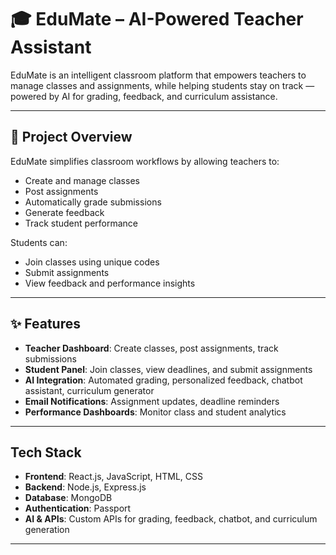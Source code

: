 # 🎓 EduMate – AI-Powered Teacher Assistant

EduMate is an intelligent classroom platform that empowers teachers to manage classes and assignments, while helping students stay on track — powered by AI for grading, feedback, and curriculum assistance.

---

## 📌 Project Overview

EduMate simplifies classroom workflows by allowing teachers to:
- Create and manage classes
- Post assignments
- Automatically grade submissions
- Generate feedback
- Track student performance

Students can:
- Join classes using unique codes
- Submit assignments
- View feedback and performance insights

---

## ✨ Features

- **Teacher Dashboard**: Create classes, post assignments, track submissions
- **Student Panel**: Join classes, view deadlines, and submit assignments
- **AI Integration**: Automated grading, personalized feedback, chatbot assistant, curriculum generator
- **Email Notifications**: Assignment updates, deadline reminders
- **Performance Dashboards**: Monitor class and student analytics

---

## Tech Stack

- **Frontend**: React.js, JavaScript, HTML, CSS
- **Backend**: Node.js, Express.js
- **Database**: MongoDB
- **Authentication**: Passport
- **AI & APIs**: Custom APIs for grading, feedback, chatbot, and curriculum generation

---



